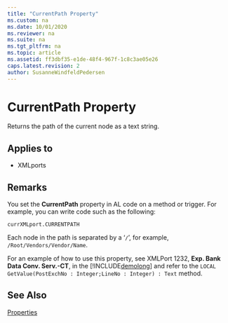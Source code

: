 ```yaml
---
title: "CurrentPath Property"
ms.custom: na
ms.date: 10/01/2020
ms.reviewer: na
ms.suite: na
ms.tgt_pltfrm: na
ms.topic: article
ms.assetid: ff3dbf35-e1de-48f4-967f-1c8c3ae05e26
caps.latest.revision: 2
author: SusanneWindfeldPedersen
---
```


 

# CurrentPath Property
Returns the path of the current node as a text string.  
  
## Applies to  
  
-   XMLports  
  
## Remarks  
 You set the **CurrentPath** property in AL code on a method or trigger. For example, you can write code such as the following:  
  
 `currXMLport.CURRENTPATH`  
  
 Each node in the path is separated by a ‘`/`’, for example, `/Root/Vendors/Vendor/Name`.  
  
 For an example of how to use this property, see XMLPort 1232, **Exp. Bank Data Conv. Serv.-CT**, in the [!INCLUDE[demolong](../includes/demolong_md.md)] and refer to the `LOCAL GetValue(PostExchNo : Integer;LineNo : Integer) : Text` method.  
  
## See Also  
 [Properties](devenv-properties.md)